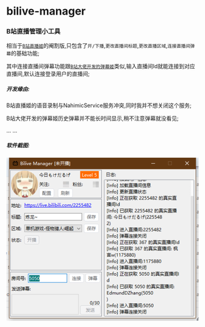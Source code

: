 # bilive-manager

### B站直播管理小工具

相当于[`B站直播姬`](https://live.bilibili.com/liveHime)的阉割版,只包含了`开/下播`,`更改直播间标题`,`更改直播区域`,`连接直播间弹幕`的基础功能;

其中连接直播间弹幕功能跟[`B站大佬开发的弹幕姬`](https://www.danmuji.org)类似,输入直播间Id就能连接到对应直播间,默认连接登录用户的直播间;

##### 开发缘由:

B站直播姬的语音录制与NahimicService服务冲突,同时我并不想关闭这个服务;

B站大佬开发的弹幕姬历史弹幕并不能长时间显示,稍不注意弹幕就没看见;

... ... 

##### 软件截图:

![image](https://github.com/VinoxM/bilive-manager/blob/master/snipaste/main_window.png)
